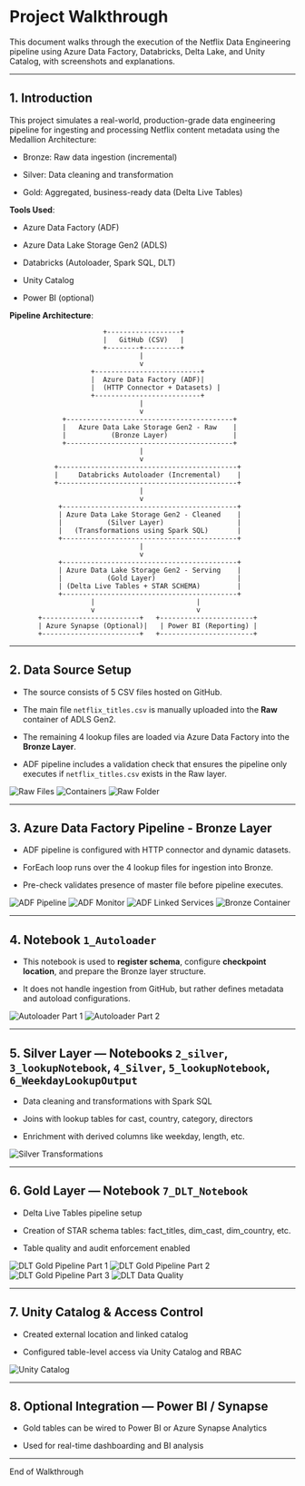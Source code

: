 # Project Walkthrough

This document walks through the execution of the Netflix Data Engineering pipeline using Azure Data Factory, Databricks, Delta Lake, and Unity Catalog, with screenshots and explanations.

----------

## 1. Introduction

This project simulates a real-world, production-grade data engineering pipeline for ingesting and processing Netflix content metadata using the Medallion Architecture:

-   Bronze: Raw data ingestion (incremental)
    
-   Silver: Data cleaning and transformation
    
-   Gold: Aggregated, business-ready data (Delta Live Tables)
    

**Tools Used**:

-   Azure Data Factory (ADF)
    
-   Azure Data Lake Storage Gen2 (ADLS)
    
-   Databricks (Autoloader, Spark SQL, DLT)
    
-   Unity Catalog
    
-   Power BI (optional)

**Pipeline Architecture**:
    
                           +------------------+
                           |   GitHub (CSV)   |
                           +--------+---------+
                                    |
                                    v
                        +--------------------------+
                        |  Azure Data Factory (ADF)|
                        |  (HTTP Connector + Datasets) |
                        +--------------------------+
                                    |
                                    v
                 +-----------------------------------------+
                 |   Azure Data Lake Storage Gen2 - Raw    |
                 |           (Bronze Layer)                |
                 +-----------------------------------------+
                                    |
                                    v
               +--------------------------------------------+
               |     Databricks Autoloader (Incremental)    |
               +--------------------------------------------+
                                    |
                                    v
                +-------------------------------------------+
                | Azure Data Lake Storage Gen2 - Cleaned    |
                |           (Silver Layer)                  |
                |   (Transformations using Spark SQL)       |
                +-------------------------------------------+
                                    |
                                    v
                +-------------------------------------------+
                | Azure Data Lake Storage Gen2 - Serving    |
                |           (Gold Layer)                    |
                | (Delta Live Tables + STAR SCHEMA)         |
                +-------------------------------------------+
                        |                         |
                        v                         v
           +------------------------+   +-----------------------+
           | Azure Synapse (Optional)|   | Power BI (Reporting) |
           +------------------------+   +-----------------------+


----------

## 2. Data Source Setup

-   The source consists of 5 CSV files hosted on GitHub.
    
-   The main file `netflix_titles.csv` is manually uploaded into the **Raw** container of ADLS Gen2.
    
-   The remaining 4 lookup files are loaded via Azure Data Factory into the **Bronze Layer**.
    
-   ADF pipeline includes a validation check that ensures the pipeline only executes if `netflix_titles.csv` exists in the Raw layer.
    

![Raw Files](../src/raw_files.png)
![Containers](../src/containers.png)
![Raw Folder](../src/raw.png)

----------

## 3. Azure Data Factory Pipeline - Bronze Layer


-   ADF pipeline is configured with HTTP connector and dynamic datasets.
    
-   ForEach loop runs over the 4 lookup files for ingestion into Bronze.
    
-   Pre-check validates presence of master file before pipeline executes.
    

![ADF Pipeline](../src/adf_pipeline.png)
![ADF Monitor](../src/adf_monitor.png)
![ADF Linked Services](../src/adf_linked_services.png)
![Bronze Container](../src/bronze.png)


----------

## 4. Notebook `1_Autoloader`

-   This notebook is used to **register schema**, configure **checkpoint location**, and prepare the Bronze layer structure.
    
-   It does not handle ingestion from GitHub, but rather defines metadata and autoload configurations.
    
![Autoloader Part 1](../src/autoloader_1.png)
![Autoloader Part 2](../src/autoloader_2.png)

----------

## 5. Silver Layer — Notebooks `2_silver`, `3_lookupNotebook`, `4_Silver`, `5_lookupNotebook`, `6_WeekdayLookupOutput`

-   Data cleaning and transformations with Spark SQL
    
-   Joins with lookup tables for cast, country, category, directors
    
-   Enrichment with derived columns like weekday, length, etc.
    

![Silver Transformations](../src/silver.png)

----------

## 6. Gold Layer — Notebook `7_DLT_Notebook`

-   Delta Live Tables pipeline setup
    
-   Creation of STAR schema tables: fact_titles, dim_cast, dim_country, etc.
    
-   Table quality and audit enforcement enabled
    
![DLT Gold Pipeline Part 1](../src/DLT_Gold_Pipelinepart1.png)
![DLT Gold Pipeline Part 2](../src/DLT_Gold_Pipelinepart2.png)
![DLT Gold Pipeline Part 3](../src/DLT_Gold_Pipelinepart3.png)
![DLT Data Quality](../src/DLT_data_quality.png)

----------

## 7. Unity Catalog & Access Control

-   Created external location and linked catalog
    
-   Configured table-level access via Unity Catalog and RBAC
    

![Unity Catalog](../src/catalog.png)

----------

## 8. Optional Integration — Power BI / Synapse

-   Gold tables can be wired to Power BI or Azure Synapse Analytics
    
-   Used for real-time dashboarding and BI analysis

----------

End of Walkthrough 

